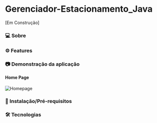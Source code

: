 # Gerenciador-Estacionamento_Java
[Em Construção]

### 💻 Sobre


### ⚙️ Features


### 📷 Demonstração da aplicação
<h4>Home Page</h4>
<img alt="Homepage" src="/readme_images/homepage.jpg"/>

### 🚀 Instalação/Pré-requisitos


### 🛠 Tecnologias


